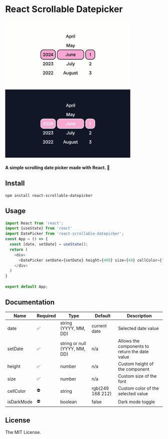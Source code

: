 # React Scrollable Datepicker

<img src="https://github.com/mazzjailer/react-scroll-datepicker/blob/main/example/gifs/LightMode.gif" width="400"> &nbsp;&nbsp; <img src="https://github.com/mazzjailer/react-scroll-datepicker/blob/main/example/gifs/DarkMode.gif" width="400">

#### A simple scrolling date picker made with React. 📅

## Install

```
npm install react-scrollable-datepicker
```

## Usage

```js
import React from 'react';
import {useState} from 'react'
import DatePicker from 'react-scrollable-datepicker';
const App = () => {
  const [date, setDate] = useState();
  return (
    <div>
      <DatePicker setDate={setDate} height={400} size={40} cellColor={"pink"} isDarkMode={false}/>
    </div>
  )
}

export default App;
```

## Documentation

| Name       | Required | Type                          | Default          | Description                                     |
| ---------- | -------- | ----------------------------- | ---------------- | ----------------------------------------------  |
| date       | ✅      | string (YYYY, MM, DD)         | current date     | Selected date value                             |
| setDate    | ✅      | string or null (YYYY, MM, DD) | n/a              | Allows the components to return the date value  |
| height     | ✅      | number                        | n/a              | Custom height of the component                  |
| size       | ✅      | number                        | n/a              | Custom size of the font                         |
| cellColor  | ⛔      | string                        | rgb(249 168 212) | Custom color of the selected value              |
| isDarkMode | ⛔      | boolean                       | false            | Dark mode toggle                                |

## License

The MIT License.
